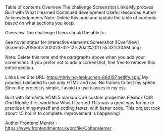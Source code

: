 Table of contents
Overview
The challenge
Screenshot
Links
My process
Built with
What I learned
Continued development
Useful resources
Author
Acknowledgments
Note: Delete this note and update the table of contents based on what sections you keep.

Overview
The challenge
Users should be able to:

See hover states for interactive elements
Screenshot
![OverView] (Screen%20Shot%202023-02-12%20at%2011.55.33%20AM.png)

Note: Delete this note and the paragraphs above when you add your screenshot. If you prefer not to add a screenshot, feel free to remove this entire section.

Links
Live Site URL: https://thriving-lebkuchen-86d197.netlify.app/
My process
I decided to use only HTML and css. No frames to test my speed. Since the project is simple, I avoid to use classes in my css.

Built with
Semantic HTML5 markup
CSS custom properties
Flexbox
CSS Grid
Mobile-first workflow
What I learned
This was a great way for me to practice timing myself and coding faster, with better code. This project took about 1.5 hours to complete. Improvement is happening!

Author
Frontend Mentor - https://www.frontendmentor.io/profile/Coltensiemer
